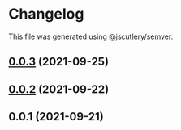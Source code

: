 # Changelog

This file was generated using [@jscutlery/semver](https://github.com/jscutlery/semver).

## [0.0.3](https://github.com/khalilou88/jnxplus/compare/nx-boot-maven-0.0.2...nx-boot-maven-0.0.3) (2021-09-25)

## [0.0.2](https://github.com/khalilou88/jnxplus/compare/nx-boot-maven-0.0.1...nx-boot-maven-0.0.2) (2021-09-22)

## 0.0.1 (2021-09-21)
